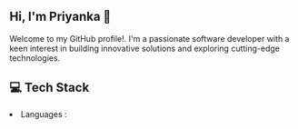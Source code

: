 ## Hi, I'm Priyanka 👋
Welcome to my GitHub profile!. I'm a passionate software developer with a keen interest in building innovative solutions and exploring cutting-edge technologies.
<h2>💻 Tech Stack </h2>
<li>Languages : </li>
<!--
**Prii01/Prii01** is a ✨ _special_ ✨ repository because its `README.md` (this file) appears on your GitHub profile.

Here are some ideas to get you started:

- 🔭 I’m currently working on ...
- 🌱 I’m currently learning ...
- 👯 I’m looking to collaborate on ...
- 🤔 I’m looking for help with ...
- 💬 Ask me about ...
- 📫 How to reach me: ...
- 😄 Pronouns: ...
- ⚡ Fun fact: ...
-->
